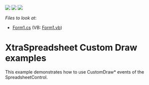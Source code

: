 <!-- default badges list -->
![](https://img.shields.io/endpoint?url=https://codecentral.devexpress.com/api/v1/VersionRange/128614337/13.2.7%2B)
[![](https://img.shields.io/badge/Open_in_DevExpress_Support_Center-FF7200?style=flat-square&logo=DevExpress&logoColor=white)](https://supportcenter.devexpress.com/ticket/details/E5044)
[![](https://img.shields.io/badge/📖_How_to_use_DevExpress_Examples-e9f6fc?style=flat-square)](https://docs.devexpress.com/GeneralInformation/403183)
<!-- default badges end -->
<!-- default file list -->
*Files to look at*:

* [Form1.cs](./CS/CustomDrawExample/Form1.cs) (VB: [Form1.vb](./VB/CustomDrawExample/Form1.vb))
<!-- default file list end -->
# XtraSpreadsheet Custom Draw examples


<p>This example demonstrates how to use CustomDraw* events of the SpreadsheetControl.</p>

<br/>


